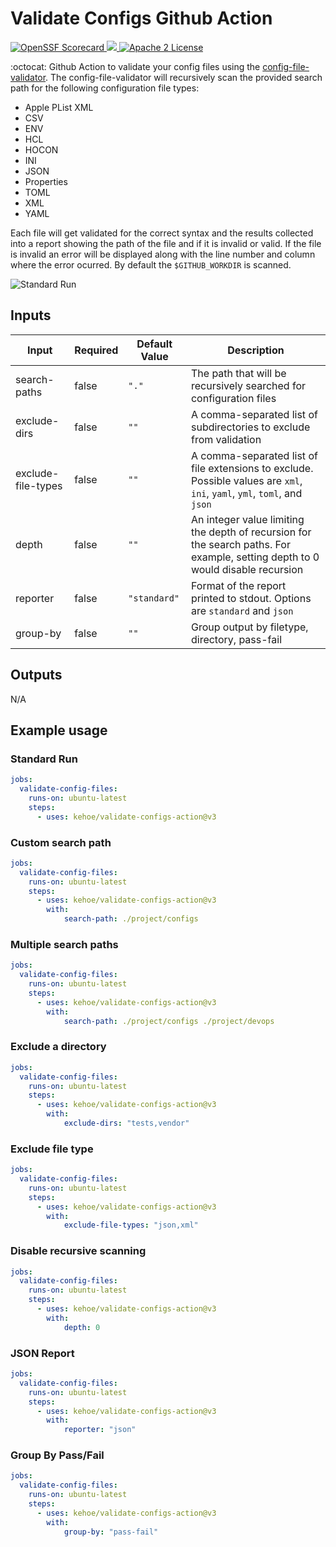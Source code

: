 # Validate Configs Github Action

<p>
  <a href="https://scorecard.dev/viewer/?uri=github.com/kehoecj/validate-configs-action">
    <img src="https://api.scorecard.dev/projects/github.com/kehoecj/validate-configs-action/badge" alt="OpenSSF Scorecard">
  </a>
  <a href="https://www.bestpractices.dev/projects/9239">
    <img src="https://www.bestpractices.dev/projects/9239/badge">
  </a>
  <a href="https://opensource.org/licenses/Apache-2.0">
    <img src="https://img.shields.io/badge/License-Apache_2.0-blue.svg" alt="Apache 2 License">
  </a>
</p>

:octocat: Github Action to validate your config files using the [config-file-validator](https://github.com/Boeing/config-file-validator). The config-file-validator will recursively scan the provided search path for the following configuration file types:

* Apple PList XML
* CSV
* ENV
* HCL
* HOCON
* INI
* JSON
* Properties
* TOML
* XML
* YAML



Each file will get validated for the correct syntax and the results collected into a report showing the path of the file and if it is invalid or valid. If the file is invalid an error will be displayed along with the line number and column where the error ocurred. By default the `$GITHUB_WORKDIR` is scanned.

![Standard Run](./img/standard_run.png)

## Inputs

| Input              | Required | Default Value | Description |
| ------------------ | -------- | ------------- | ----------- |
| search-paths       | false    | `"."`         | The path that will be recursively searched for configuration files |
| exclude-dirs       | false    | `""`          | A comma-separated list of subdirectories to exclude from validation |
| exclude-file-types | false    | `""`          | A comma-separated list of file extensions to exclude. Possible values are `xml`, `ini`, `yaml`, `yml`, `toml`, and `json` |
| depth              | false    | `""`          | An integer value limiting the depth of recursion for the search paths. For example, setting depth to 0 would disable recursion |
| reporter           | false    | `"standard"`  | Format of the report printed to stdout. Options are `standard` and `json` |
| group-by           | false    | `""`          | Group output by filetype, directory, pass-fail |


## Outputs

N/A

## Example usage

### Standard Run

```yml
jobs:
  validate-config-files:
    runs-on: ubuntu-latest
    steps:
      - uses: kehoe/validate-configs-action@v3
```

### Custom search path

```yml
jobs:
  validate-config-files:
    runs-on: ubuntu-latest
    steps:
      - uses: kehoe/validate-configs-action@v3
        with:
            search-path: ./project/configs
```

### Multiple search paths

```yml
jobs:
  validate-config-files:
    runs-on: ubuntu-latest
    steps:
      - uses: kehoe/validate-configs-action@v3
        with:
            search-path: ./project/configs ./project/devops
```

### Exclude a directory

```yml
jobs:
  validate-config-files:
    runs-on: ubuntu-latest
    steps:
      - uses: kehoe/validate-configs-action@v3
        with:
            exclude-dirs: "tests,vendor"
```

### Exclude file type

```yml
jobs:
  validate-config-files:
    runs-on: ubuntu-latest
    steps:
      - uses: kehoe/validate-configs-action@v3
        with:
            exclude-file-types: "json,xml"
```

### Disable recursive scanning

```yml
jobs:
  validate-config-files:
    runs-on: ubuntu-latest
    steps:
      - uses: kehoe/validate-configs-action@v3
        with:
            depth: 0
```

### JSON Report

```yml
jobs:
  validate-config-files:
    runs-on: ubuntu-latest
    steps:
      - uses: kehoe/validate-configs-action@v3
        with:
            reporter: "json"
```

### Group By Pass/Fail

```yml
jobs:
  validate-config-files:
    runs-on: ubuntu-latest
    steps:
      - uses: kehoe/validate-configs-action@v3
        with:
            group-by: "pass-fail"
```

